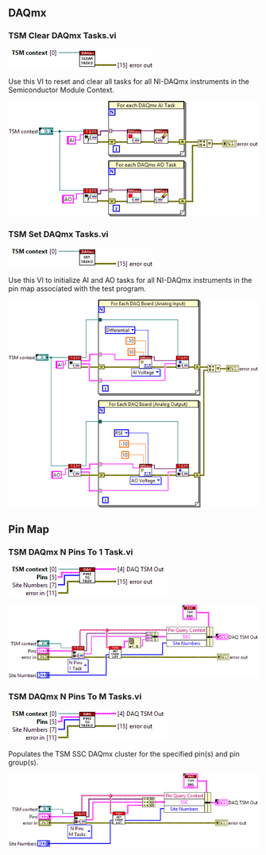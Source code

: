 ## **DAQmx**
### **TSM Clear DAQmx Tasks.vi**
![alt text](/docs/images/DAQmx/TSM%20Clear%20DAQmx%20Tasks.vic.png "TSM Clear DAQmx Tasks.vi")

Use this VI to reset and clear all tasks for all NI-DAQmx instruments in the Semiconductor Module Context.

![alt text](/docs/images/DAQmx/TSM%20Clear%20DAQmx%20Tasks.vid.png "TSM Clear DAQmx Tasks.vi")
### **TSM Set DAQmx Tasks.vi**
![alt text](/docs/images/DAQmx/TSM%20Set%20DAQmx%20Tasks.vic.png "TSM Set DAQmx Tasks.vi")

Use this VI to initialize AI and AO tasks for all NI-DAQmx instruments in the pin map associated with the test program. 

![alt text](/docs/images/DAQmx/TSM%20Set%20DAQmx%20Tasks.vid.png "TSM Set DAQmx Tasks.vi")
## **Pin Map**
### **TSM DAQmx N Pins To 1 Task.vi**
![alt text](/docs/images/DAQmx/TSM%20DAQmx%20N%20Pins%20To%201%20Task.vic.png "TSM DAQmx N Pins To 1 Task.vi")



![alt text](/docs/images/DAQmx/TSM%20DAQmx%20N%20Pins%20To%201%20Task.vid.png "TSM DAQmx N Pins To 1 Task.vi")
### **TSM DAQmx N Pins To M Tasks.vi**
![alt text](/docs/images/DAQmx/TSM%20DAQmx%20N%20Pins%20To%20M%20Tasks.vic.png "TSM DAQmx N Pins To M Tasks.vi")

Populates the TSM SSC DAQmx cluster for the specified pin(s) and pin group(s).

![alt text](/docs/images/DAQmx/TSM%20DAQmx%20N%20Pins%20To%20M%20Tasks.vid.png "TSM DAQmx N Pins To M Tasks.vi")
